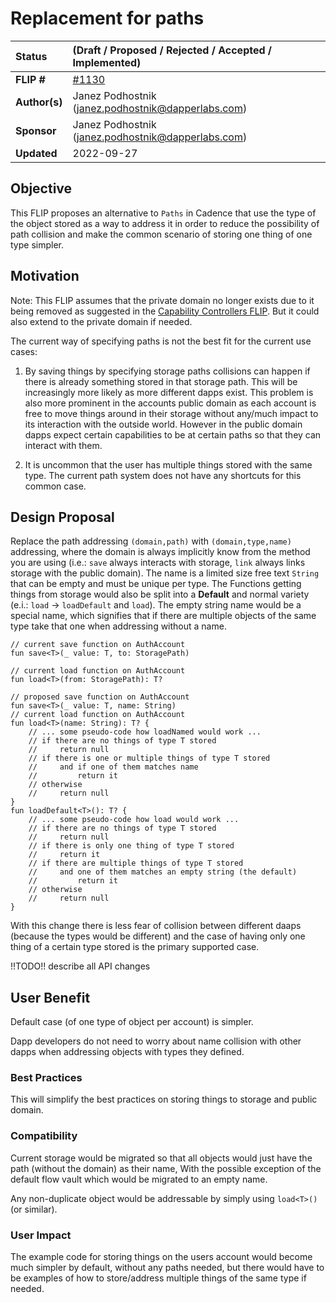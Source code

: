 # Replacement for paths

| Status        | (**Draft** / Proposed / Rejected / Accepted / Implemented)       |
:-------------- |:---------------------------------------------------- |
| **FLIP #**    | [#1130](https://github.com/onflow/flow/pull/1130)     |
| **Author(s)** | Janez Podhostnik (janez.podhostnik@dapperlabs.com)       |
| **Sponsor**   | Janez Podhostnik (janez.podhostnik@dapperlabs.com)       |
| **Updated**   | 2022-09-27                                           |

## Objective

This FLIP proposes an alternative to `Paths` in Cadence that use the type of the object stored as a way to address it in order to reduce the possibility of path collision and make the common scenario of storing one thing of one type simpler.

## Motivation

Note: This FLIP assumes that the private domain no longer exists due to it being removed as suggested in the [Capability Controllers FLIP](https://github.com/onflow/flow/pull/798). But it could also extend to the private domain if needed.

The current way of specifying paths is not the best fit for the current use cases:

1. By saving things by specifying storage paths collisions can happen if there is already something stored in that storage path. This will be increasingly more likely as more different dapps exist. This problem is also more prominent in the accounts public domain as each account is free to move things around in their storage without any/much impact to its interaction with the outside world. However in the public domain dapps expect certain capabilities to be at certain paths so that they can interact with them.

2. It is uncommon that the user has multiple things stored with the same type. The current path system does not have any shortcuts for this common case.


## Design Proposal

Replace the path addressing `(domain,path)` with `(domain,type,name)` addressing, where the domain is always implicitly know from the method you are using (i.e.: `save` always interacts with storage, `link` always links storage with the public domain). The name is a limited size free text `String` that can be empty and must be unique per type. The Functions getting things from storage would also be split into a **Default** and normal variety (e.i.: `load` -> `loadDefault` and `load`). The empty string name would be a special name, which signifies that if there are multiple objects of the same type take that one when addressing without a name.

```cadence
// current save function on AuthAccount
fun save<T>(_ value: T, to: StoragePath)

// current load function on AuthAccount
fun load<T>(from: StoragePath): T?
```

```cadence
// proposed save function on AuthAccount
fun save<T>(_ value: T, name: String)
// current load function on AuthAccount
fun load<T>(name: String): T? {
    // ... some pseudo-code how loadNamed would work ...
    // if there are no things of type T stored
    //     return null
    // if there is one or multiple things of type T stored
    //     and if one of them matches name
    //         return it
    // otherwise
    //     return null
}
fun loadDefault<T>(): T? {
    // ... some pseudo-code how load would work ...
    // if there are no things of type T stored
    //     return null
    // if there is only one thing of type T stored
    //     return it
    // if there are multiple things of type T stored
    //     and one of them matches an empty string (the default)
    //         return it
    // otherwise
    //     return null
}
```

With this change there is less fear of collision between different daaps (because the types would be different) and the case of having only one thing of a certain type stored is the primary supported case. 

!!TODO!! describe all API changes


## User Benefit

Default case (of one type of object per account) is simpler.

Dapp developers do not need to worry about name collision with other dapps when addressing objects with types they defined.

### Best Practices

This will simplify the best practices on storing things to storage and public domain.

### Compatibility

Current storage would be migrated so that all objects would just have the path (without the domain) as their name, With the possible exception of the default flow vault which would be migrated to an empty name.

Any non-duplicate object would be addressable by simply using `load<T>()` (or similar).

### User Impact

The example code for storing things on the users account would become much simpler by default, without any paths needed, but there would have to be examples of how to store/address multiple things of the same type if needed.

